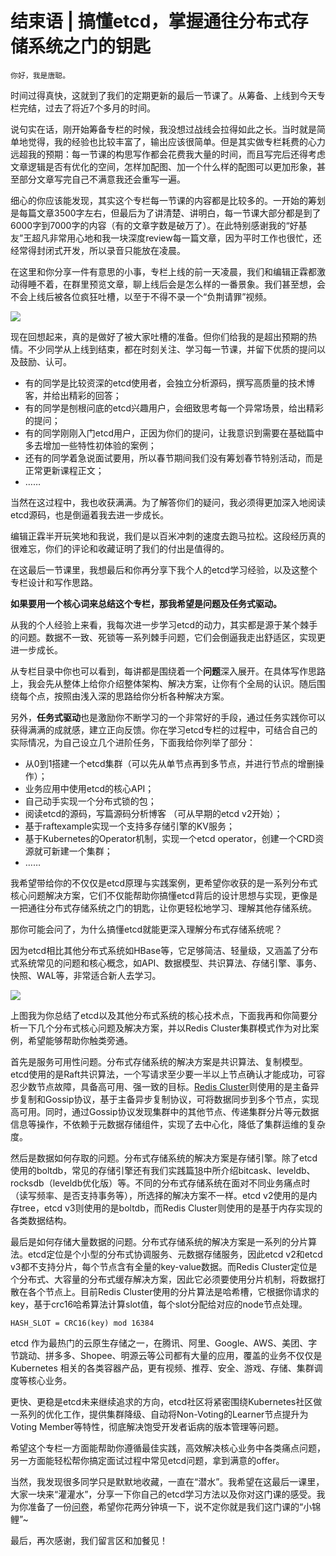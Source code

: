 # 结束语 | 搞懂etcd，掌握通往分布式存储系统之门的钥匙

    你好，我是唐聪。

时间过得真快，这就到了我们的定期更新的最后一节课了。从筹备、上线到今天专栏完结，过去了将近7个多月的时间。

说句实在话，刚开始筹备专栏的时候，我没想过战线会拉得如此之长。当时就是简单地觉得，我的经验也比较丰富了，输出应该很简单。但是其实做专栏耗费的心力远超我的预期：每一节课的构思写作都会花费我大量的时间，而且写完后还得考虑文章逻辑是否有优化的空间，怎样加配图、加一个什么样的配图可以更加形象，甚至部分文章写完自己不满意我还会重写一遍。

细心的你应该能发现，其实这个专栏每一节课的内容都是比较多的。一开始的筹划是每篇文章3500字左右，但最后为了讲清楚、讲明白，每一节课大部分都是到了6000字到7000字的内容（有的文章字数是破万了）。在此特别感谢我的“好基友”王超凡非常用心地和我一块深度review每一篇文章，因为平时工作也很忙，还经常得封闭式开发，所以录音只能放在凌晨。

在这里和你分享一件有意思的小事，专栏上线的前一天凌晨，我们和编辑正霖都激动得睡不着，在群里预览文章，聊上线后会是怎么样的一番景象。我们甚至想，会不会上线后被各位疯狂吐槽，以至于不得不录一个“负荆请罪”视频。

![](https://static001.geekbang.org/resource/image/45/c8/452c5eeed7d79d3cba7a145ae67f57c8.jpg?wh=1080*1642)

现在回想起来，真的是做好了被大家吐槽的准备。但你们给我的是超出预期的热情。不少同学从上线到结束，都在时刻关注、学习每一节课，并留下优质的提问以及鼓励、认可。

*   有的同学是比较资深的etcd使用者，会独立分析源码，撰写高质量的技术博客，并给出精彩的回答；
*   有的同学是刨根问底的etcd兴趣用户，会细致思考每一个异常场景，给出精彩的提问；
*   有的同学刚刚入门etcd用户，正因为你们的提问，让我意识到需要在基础篇中多去增加一些特性初体验的案例；
*   还有的同学着急说面试要用，所以春节期间我们没有筹划春节特别活动，而是正常更新课程正文；
*   ……

当然在这过程中，我也收获满满。为了解答你们的疑问，我必须得更加深入地阅读etcd源码，也是倒逼着我去进一步成长。

编辑正霖半开玩笑地和我说，我们是以百米冲刺的速度去跑马拉松。这段经历真的很难忘，你们的评论和收藏证明了我们的付出是值得的。

在这最后一节课里，我想最后和你再分享下我个人的etcd学习经验，以及这整个专栏设计和写作思路。

**如果要用一个核心词来总结这个专栏，那我希望是问题及任务式驱动。**

从我的个人经验上来看，我每次进一步学习etcd的动力，其实都是源于某个棘手的问题。数据不一致、死锁等一系列棘手问题，它们会倒逼我走出舒适区，实现更进一步成长。

从专栏目录中你也可以看到，每讲都是围绕着一个**问题**深入展开。在具体写作思路上，我会先从整体上给你介绍整体架构、解决方案，让你有个全局的认识。随后围绕每个点，按照由浅入深的思路给你分析各种解决方案。

另外，**任务式驱动**也是激励你不断学习的一个非常好的手段，通过任务实践你可以获得满满的成就感，建立正向反馈。你在学习etcd专栏的过程中，可结合自己的实际情况，为自己设立几个进阶任务，下面我给你列举了部分：

*   从0到1搭建一个etcd集群（可以先从单节点再到多节点，并进行节点的增删操作）；
*   业务应用中使用etcd的核心API；
*   自己动手实现一个分布式锁的包；
*   阅读etcd的源码，写篇源码分析博客 （可从早期的etcd v2开始）；
*   基于raftexample实现一个支持多存储引擎的KV服务；
*   基于Kubernetes的Operator机制，实现一个etcd operator，创建一个CRD资源就可新建一个集群；
*   ……

我希望带给你的不仅仅是etcd原理与实践案例，更希望你收获的是一系列分布式核心问题解决方案，它们不仅能帮助你搞懂etcd背后的设计思想与实现，更像是一把通往分布式存储系统之门的钥匙，让你更轻松地学习、理解其他存储系统。

那你可能会问了，为什么搞懂etcd就能更深入理解分布式存储系统呢？

因为etcd相比其他分布式系统如HBase等，它足够简洁、轻量级，又涵盖了分布式系统常见的问题和核心概念，如API、数据模型、共识算法、存储引擎、事务、快照、WAL等，非常适合新人去学习。

![](https://static001.geekbang.org/resource/image/7b/28/7b54b6ca9134c130bf3940c7db497928.png?wh=1920*1177)

上图我为你总结了etcd以及其他分布式系统的核心技术点，下面我再和你简要分析一下几个分布式核心问题及解决方案，并以Redis Cluster集群模式作为对比案例，希望能够帮助你触类旁通。

首先是服务可用性问题。分布式存储系统的解决方案是共识算法、复制模型。etcd使用的是Raft共识算法，一个写请求至少要一半以上节点确认才能成功，可容忍少数节点故障，具备高可用、强一致的目标。[Redis Cluster](https://redis.io/topics/cluster-spec)则使用的是主备异步复制和Gossip协议，基于主备异步复制协议，可将数据同步到多个节点，实现高可用。同时，通过Gossip协议发现集群中的其他节点、传递集群分片等元数据信息等操作，不依赖于元数据存储组件，实现了去中心化，降低了集群运维的复杂度。

然后是数据如何存取的问题。分布式存储系统的解决方案是存储引擎。除了etcd使用的boltdb，常见的存储引擎还有我们实践篇[18](https://time.geekbang.org/column/article/347136)中所介绍bitcask、leveldb、rocksdb（leveldb优化版）等。不同的分布式存储系统在面对不同业务痛点时（读写频率、是否支持事务等），所选择的解决方案不一样。etcd v2使用的是内存tree，etcd v3则使用的是boltdb，而Redis Cluster则使用的是基于内存实现的各类数据结构。

最后是如何存储大量数据的问题。分布式存储系统的解决方案是一系列的分片算法。etcd定位是个小型的分布式协调服务、元数据存储服务，因此etcd v2和etcd v3都不支持分片，每个节点含有全量的key-value数据。而Redis Cluster定位是个分布式、大容量的分布式缓存解决方案，因此它必须要使用分片机制，将数据打散在各个节点上。目前Redis Cluster使用的分片算法是哈希槽，它根据你请求的key，基于crc16哈希算法计算slot值，每个slot分配给对应的node节点处理。

```
HASH_SLOT = CRC16(key) mod 16384

```

etcd 作为最热门的云原生存储之一，在腾讯、阿里、Google、AWS、美团、字节跳动、拼多多、Shopee、明源云等公司都有大量的应用，覆盖的业务不仅仅是 Kubernetes 相关的各类容器产品，更有视频、推荐、安全、游戏、存储、集群调度等核心业务。

更快、更稳是etcd未来继续追求的方向，etcd社区将紧密围绕Kubernetes社区做一系列的优化工作，提供集群降级、自动将Non-Voting的Learner节点提升为Voting Member等特性，彻底解决饱受开发者诟病的版本管理等问题。

希望这个专栏一方面能帮助你遵循最佳实践，高效解决核心业务中各类痛点问题，另一方面能轻松帮你搞定面试过程中常见etcd问题，拿到满意的offer。

当然，我发现很多同学只是默默地收藏，一直在“潜水”。我希望在这最后一课里，大家一块来“灌灌水”，分享一下你自己的etcd学习方法以及你对这门课的感受。我为你准备了一份[问卷](https://jinshuju.net/f/sz6QOc)，希望你花两分钟填一下，说不定你就是我们这门课的“小锦鲤”~

最后，再次感谢，我们留言区和加餐见！
    